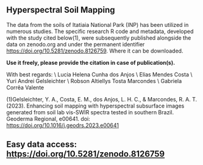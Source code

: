 ## Hyperspectral Soil Mapping

The data from the soils of Itatiaia National Park (INP) has been utilized in numerous studies. The specific research R code and metadata, developed with the study cited below(1), were subsequently published alongside the data on zenodo.org and under the permanent identifier https://doi.org/10.5281/zenodo.8126759. Where it can be downloaded.

**Use it freely, please provide the citation in case of publication(s).**

With best regards: \ 
Lucia Helena Cunha dos Anjos \ 
Elias Mendes Costa \ 
Yuri Andrei Gelsleichter \ 
Robson Altiellys Tosta Marcondes \ 
Gabriela Corrêa Valente 


(1)Gelsleichter, Y. A., Costa, E. M., dos Anjos, L. H. C., & Marcondes, R. A. T. (2023). Enhancing soil mapping with hyperspectral subsurface images generated from soil lab vis-SWIR spectra tested in southern Brazil. Geoderma Regional, e00641.
doi: https://doi.org/10.1016/j.geodrs.2023.e00641 

## Easy data access: https://doi.org/10.5281/zenodo.8126759 
